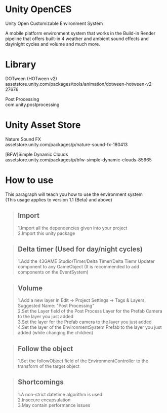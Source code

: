 # Unity OpenCES
Unity Open Customizable Environment System

A mobile platform environment system that works in the Build-in Render pipeline that offers built-in 4 weather and ambient sound effects and day/night cycles and volume and much more.

# Library
DOTween (HOTween v2)<br>
assetstore.unity.com/packages/tools/animation/dotween-hotween-v2-27676<br>

Post Processing<br>
com.unity.postprocessing<br>

# Unity Asset Store
Nature Sound FX<br>
assetstore.unity.com/packages/p/nature-sound-fx-180413<br>

[BFW]Simple Dynamic Clouds<br>
assetstore.unity.com/packages/p/bfw-simple-dynamic-clouds-85665<br>

# How to use
This paragraph will teach you how to use the environment system<br>
(This usage applies to version 1.1 (Beta) and above)
> ## Import
> 1.Import all the dependencies given into your project<br>
> 2.Import this unity package<br>

> ## Delta timer (Used for day/night cycles)
> 1.Add the 43GAME Studio/Timer/Delta Timer/Delta Tiemr Updater component to any GameObject (It is recommended to add components on the EventSystem)<br>

> ## Volume
> 1.Add a new layer in Edit -> Project Settings -> Tags & Layers, Suggested Name: "Post Processing"<br>
> 2.Set the Layer field of the Post Process Layer for the Prefab Camera to the layer you just added<br>
> 3.Set the layer for the Prefab camera to the layer you just added<br>
> 4.Set the layer of the EnvironmentSystem Prefab to the layer you just added (while changing the children)<br>

> ## Follow the object
> 1.Set the followObject field of the EnvironmentController to the transform of the target object<br>

> ## Shortcomings
> 1.A non-strict datetime algorithm is used<br>
> 2.Insecure encapsulation<br>
> 3.May contain performance issues<br>
